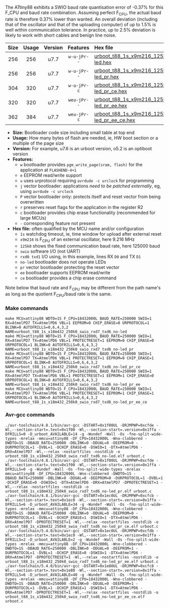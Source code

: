 The ATtiny88 exhibits a SWIO baud rate quantisation error of -0.37% for this F_CPU and baud rate combination. Assuming perfect F<sub>CPU</sub>, the actual baud rate is therefore 0.37% lower than wanted. An overall deviation (including that of the oscillator and that of the uploading computer) of up to 1.5% is well within communication tolerance. In practice, up to 2.5% deviation is likely to work with short cables and benign line noise.

|Size|Usage|Version|Features|Hex file|
|:-:|:-:|:-:|:-:|:--|
|256|256|u7.7|`w-u-jPr--`|[urboot_t88_1s_x9m216_125k0_swio_rxd7_txd6_no-led.hex](https://raw.githubusercontent.com/stefanrueger/urboot.hex/main/mcus/attiny88/watchdog_1_s/external_oscillator/+9m216000_hz/+125k0_baud/swio_rxd7_txd6/no-led/urboot_t88_1s_x9m216_125k0_swio_rxd7_txd6_no-led.hex)|
|256|256|u7.7|`w-u-jPr--`|[urboot_t88_1s_x9m216_125k0_swio_rxd7_txd6_no-led_pr.hex](https://raw.githubusercontent.com/stefanrueger/urboot.hex/main/mcus/attiny88/watchdog_1_s/external_oscillator/+9m216000_hz/+125k0_baud/swio_rxd7_txd6/no-led/urboot_t88_1s_x9m216_125k0_swio_rxd7_txd6_no-led_pr.hex)|
|304|320|u7.7|`w-u-jPr-c`|[urboot_t88_1s_x9m216_125k0_swio_rxd7_txd6_no-led_pr_ce.hex](https://raw.githubusercontent.com/stefanrueger/urboot.hex/main/mcus/attiny88/watchdog_1_s/external_oscillator/+9m216000_hz/+125k0_baud/swio_rxd7_txd6/no-led/urboot_t88_1s_x9m216_125k0_swio_rxd7_txd6_no-led_pr_ce.hex)|
|320|320|u7.7|`weu-jPr--`|[urboot_t88_1s_x9m216_125k0_swio_rxd7_txd6_no-led_pr_ee.hex](https://raw.githubusercontent.com/stefanrueger/urboot.hex/main/mcus/attiny88/watchdog_1_s/external_oscillator/+9m216000_hz/+125k0_baud/swio_rxd7_txd6/no-led/urboot_t88_1s_x9m216_125k0_swio_rxd7_txd6_no-led_pr_ee.hex)|
|362|384|u7.7|`weu-jPr-c`|[urboot_t88_1s_x9m216_125k0_swio_rxd7_txd6_no-led_pr_ee_ce.hex](https://raw.githubusercontent.com/stefanrueger/urboot.hex/main/mcus/attiny88/watchdog_1_s/external_oscillator/+9m216000_hz/+125k0_baud/swio_rxd7_txd6/no-led/urboot_t88_1s_x9m216_125k0_swio_rxd7_txd6_no-led_pr_ee_ce.hex)|

- **Size:** Bootloader code size including small table at top end
- **Usage:** How many bytes of flash are needed, ie, HW boot section or a multiple of the page size
- **Version:** For example, u7.6 is an urboot version, o5.2 is an optiboot version
- **Features:**
  + `w` bootloader provides `pgm_write_page(sram, flash)` for the application at `FLASHEND-4+1`
  + `e` EEPROM read/write support
  + `u` uses urprotocol requiring `avrdude -c urclock` for programming
  + `j` vector bootloader: applications *need to be patched externally*, eg, using `avrdude -c urclock`
  + `P` vector bootloader only: protects itself and reset vector from being overwritten
  + `r` preserves reset flags for the application in the register R2
  + `c` bootloader provides chip erase functionality (recommended for large MCUs)
  + `-` corresponding feature not present
- **Hex file:** often qualified by the MCU name and/or configuration
  + `1s` watchdog timeout, ie, time window for upload after external reset
  + `x9m216` is F<sub>CPU</sub> of an external oscillator, here 9.216 MHz
  + `125k0` shows the fixed communication baud rate, here 125000 baud
  + `swio` software I/O (not UART)
  + `rxd0 txd1` I/O using, in this example, lines RX `D0` and TX `D1`
  + `no-led` bootloader does not operate LEDs
  + `pr` vector bootloader protecting the reset vector
  + `ee` bootloader supports EEPROM read/write
  + `ce` bootloader provides a chip erase command


Note below that baud rate and F<sub>CPU</sub> may be different from the path name's as long as the quotient F<sub>CPU</sub>/baud rate is the same.

### Make commands
```
make MCU=attiny88 WDTO=1S F_CPU=18432000L BAUD_RATE=250000 SWIO=1 RX=AtmelPD7 TX=AtmelPD6 VBL=1 EEPROM=0 CHIP_ERASE=0 URPROTOCOL=1 BLINK=0 AUTOFRILLS=0,6,4,3,2 NAME=urboot_t88_1s_x18m432_250k0_swio_rxd7_txd6_no-led
make MCU=attiny88 WDTO=1S F_CPU=18432000L BAUD_RATE=250000 SWIO=1 RX=AtmelPD7 TX=AtmelPD6 VBL=1 PROTECTRESET=1 EEPROM=0 CHIP_ERASE=0 URPROTOCOL=1 BLINK=0 AUTOFRILLS=0,6,4,3,2 NAME=urboot_t88_1s_x18m432_250k0_swio_rxd7_txd6_no-led_pr
make MCU=attiny88 WDTO=1S F_CPU=18432000L BAUD_RATE=250000 SWIO=1 RX=AtmelPD7 TX=AtmelPD6 VBL=1 PROTECTRESET=1 EEPROM=0 CHIP_ERASE=1 URPROTOCOL=1 BLINK=0 AUTOFRILLS=0,6,4,3,2 NAME=urboot_t88_1s_x18m432_250k0_swio_rxd7_txd6_no-led_pr_ce
make MCU=attiny88 WDTO=1S F_CPU=18432000L BAUD_RATE=250000 SWIO=1 RX=AtmelPD7 TX=AtmelPD6 VBL=1 PROTECTRESET=1 EEPROM=1 CHIP_ERASE=0 URPROTOCOL=1 BLINK=0 AUTOFRILLS=0,6,4,3,2 NAME=urboot_t88_1s_x18m432_250k0_swio_rxd7_txd6_no-led_pr_ee
make MCU=attiny88 WDTO=1S F_CPU=18432000L BAUD_RATE=250000 SWIO=1 RX=AtmelPD7 TX=AtmelPD6 VBL=1 PROTECTRESET=1 EEPROM=1 CHIP_ERASE=1 URPROTOCOL=1 BLINK=0 AUTOFRILLS=0,6,4,3,2 NAME=urboot_t88_1s_x18m432_250k0_swio_rxd7_txd6_no-led_pr_ee_ce
```

### Avr-gcc commands
```
./avr-toolchain/4.8.1/bin/avr-gcc -DSTART=0x1f00UL -DRJMPWP=0xcfde -Wl,--section-start=.text=0x1f00 -Wl,--section-start=.version=0x1ffa -DFRILLS=0 -D_urboot_AVAILABLE=14 -g -Wundef -Wall -Os -fno-split-wide-types -mrelax -mmcu=attiny88 -DF_CPU=18432000L -Wno-clobbered -DWDTO=1S -DBAUD_RATE=250000 -DBLINK=0 -DDUAL=0 -DEEPROM=0 -DURPROTOCOL=1 -DVBL=1 -DCHIP_ERASE=0 -DSWIO=1 -DTX=AtmelPD6 -DRX=AtmelPD7 -Wl,--relax -nostartfiles -nostdlib -o urboot_t88_1s_x18m432_250k0_swio_rxd7_txd6_no-led.elf urboot.c
./avr-toolchain/4.8.1/bin/avr-gcc -DSTART=0x1f00UL -DRJMPWP=0xcfde -Wl,--section-start=.text=0x1f00 -Wl,--section-start=.version=0x1ffa -DFRILLS=0 -g -Wundef -Wall -Os -fno-split-wide-types -mrelax -mmcu=attiny88 -DF_CPU=18432000L -Wno-clobbered -DWDTO=1S -DBAUD_RATE=250000 -DBLINK=0 -DDUAL=0 -DEEPROM=0 -DURPROTOCOL=1 -DVBL=1 -DCHIP_ERASE=0 -DSWIO=1 -DTX=AtmelPD6 -DRX=AtmelPD7 -DPROTECTRESET=1 -Wl,--relax -nostartfiles -nostdlib -o urboot_t88_1s_x18m432_250k0_swio_rxd7_txd6_no-led_pr.elf urboot.c
./avr-toolchain/4.8.1/bin/avr-gcc -DSTART=0x1ec0UL -DRJMPWP=0xcfcb -Wl,--section-start=.text=0x1ec0 -Wl,--section-start=.version=0x1ffa -DFRILLS=6 -D_urboot_AVAILABLE=34 -g -Wundef -Wall -Os -fno-split-wide-types -mrelax -mmcu=attiny88 -DF_CPU=18432000L -Wno-clobbered -DWDTO=1S -DBAUD_RATE=250000 -DBLINK=0 -DDUAL=0 -DEEPROM=0 -DURPROTOCOL=1 -DVBL=1 -DCHIP_ERASE=1 -DSWIO=1 -DTX=AtmelPD6 -DRX=AtmelPD7 -DPROTECTRESET=1 -Wl,--relax -nostartfiles -nostdlib -o urboot_t88_1s_x18m432_250k0_swio_rxd7_txd6_no-led_pr_ce.elf urboot.c
./avr-toolchain/5.4.0/bin/avr-gcc -DSTART=0x1ec0UL -DRJMPWP=0xcfdb -Wl,--section-start=.text=0x1ec0 -Wl,--section-start=.version=0x1ffa -DFRILLS=2 -D_urboot_AVAILABLE=2 -g -Wundef -Wall -Os -fno-split-wide-types -mrelax -mmcu=attiny88 -DF_CPU=18432000L -Wno-clobbered -DWDTO=1S -DBAUD_RATE=250000 -DBLINK=0 -DDUAL=0 -DEEPROM=1 -DURPROTOCOL=1 -DVBL=1 -DCHIP_ERASE=0 -DSWIO=1 -DTX=AtmelPD6 -DRX=AtmelPD7 -DPROTECTRESET=1 -Wl,--relax -nostartfiles -nostdlib -o urboot_t88_1s_x18m432_250k0_swio_rxd7_txd6_no-led_pr_ee.elf urboot.c
./avr-toolchain/5.4.0/bin/avr-gcc -DSTART=0x1e80UL -DRJMPWP=0xcfc8 -Wl,--section-start=.text=0x1e80 -Wl,--section-start=.version=0x1ffa -DFRILLS=6 -D_urboot_AVAILABLE=40 -g -Wundef -Wall -Os -fno-split-wide-types -mrelax -mmcu=attiny88 -DF_CPU=18432000L -Wno-clobbered -DWDTO=1S -DBAUD_RATE=250000 -DBLINK=0 -DDUAL=0 -DEEPROM=1 -DURPROTOCOL=1 -DVBL=1 -DCHIP_ERASE=1 -DSWIO=1 -DTX=AtmelPD6 -DRX=AtmelPD7 -DPROTECTRESET=1 -Wl,--relax -nostartfiles -nostdlib -o urboot_t88_1s_x18m432_250k0_swio_rxd7_txd6_no-led_pr_ee_ce.elf urboot.c
```

